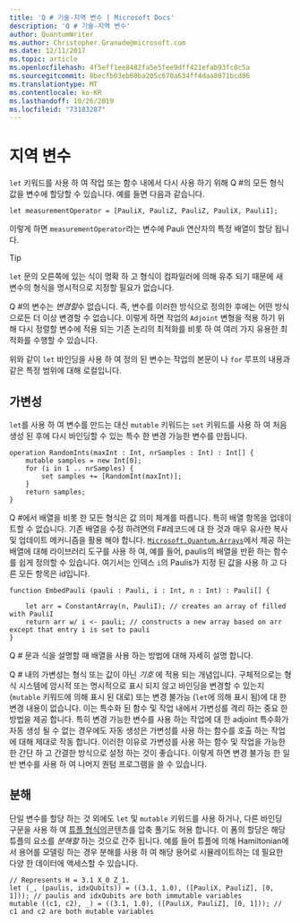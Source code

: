```yaml
---
title: 'Q # 기술-지역 변수 | Microsoft Docs'
description: 'Q # 기술-지역 변수'
author: QuantumWriter
ms.author: Christopher.Granade@microsoft.com
ms.date: 12/11/2017
ms.topic: article
ms.openlocfilehash: 4f5eff1ee8482fa5e5fee9dff421efab93fc0c5a
ms.sourcegitcommit: 8becfb03eb60ba205c670a634ff4daa8071bcd06
ms.translationtype: MT
ms.contentlocale: ko-KR
ms.lasthandoff: 10/26/2019
ms.locfileid: "73183287"
---
```

# <a name="local-variables"></a>지역 변수 #

`let` 키워드를 사용 하 여 작업 또는 함수 내에서 다시 사용 하기 위해 Q #의 모든 형식 값을 변수에 할당할 수 있습니다.
예를 들면 다음과 같습니다.

```qsharp
let measurementOperator = [PauliX, PauliZ, PauliZ, PauliX, PauliI];
```

이렇게 하면 `measurementOperator`라는 변수에 Pauli 연산자의 특정 배열이 할당 됩니다.

> [!TIP]
> `let` 문의 오른쪽에 있는 식이 명확 하 고 형식이 컴파일러에 의해 유추 되기 때문에 새 변수의 형식을 명시적으로 지정할 필요가 없습니다. 

Q #의 변수는 *변경할*수 없습니다. 즉, 변수를 이러한 방식으로 정의한 후에는 어떤 방식으로든 더 이상 변경할 수 없습니다.
이렇게 하면 작업의 `Adjoint` 변형을 적용 하기 위해 다시 정렬할 변수에 적용 되는 기존 논리의 최적화를 비롯 하 여 여러 가지 유용한 최적화를 수행할 수 있습니다.

위와 같이 `let` 바인딩을 사용 하 여 정의 된 변수는 작업의 본문이 나 `for` 루프의 내용과 같은 특정 범위에 대해 로컬입니다.


## <a name="mutability"></a>가변성 ##

`let`를 사용 하 여 변수를 만드는 대신 `mutable` 키워드는 `set` 키워드를 사용 하 여 처음 생성 된 후에 다시 바인딩할 수 있는 특수 한 변경 가능한 변수를 만듭니다.

```qsharp
operation RandomInts(maxInt : Int, nrSamples : Int) : Int[] {
    mutable samples = new Int[0];
    for (i in 1 .. nrSamples) {
        set samples += [RandomInt(maxInt)];
    }
    return samples;
}
```

Q #에서 배열을 비롯 한 모든 형식은 값 의미 체계를 따릅니다. 특히 배열 항목을 업데이트할 수 없습니다. 기존 배열을 수정 하려면의 F#레코드에 대 한 것과 매우 유사한 복사 및 업데이트 메커니즘을 활용 해야 합니다. [`Microsoft.Quantum.Arrays`](xref:microsoft.quantum.arrays)에서 제공 하는 배열에 대해 라이브러리 도구를 사용 하 여, 예를 들어, paulis의 배열을 반환 하는 함수를 쉽게 정의할 수 있습니다. 여기서는 인덱스 `i`의 Paulis가 지정 된 값을 사용 하 고 다른 모든 항목은 id입니다. 

```qsharp
function EmbedPauli (pauli : Pauli, i : Int, n : Int) : Pauli[] {
    
    let arr = ConstantArray(n, PauliI); // creates an array of filled with PauliI
    return arr w/ i <- pauli; // constructs a new array based on arr except that entry i is set to pauli
}
```

Q # 문과 식을 설명할 때 배열을 사용 하는 방법에 대해 자세히 설명 합니다. 

Q # 내의 가변성는 형식 또는 값이 아닌 *기호* 에 적용 되는 개념입니다. 구체적으로는 형식 시스템에 암시적 또는 명시적으로 표시 되지 않고 바인딩을 변경할 수 있는지 (`mutable` 키워드에 의해 표시 된 대로) 또는 변경 불가능 (`let`에 의해 표시 됨)에 대 한 변경 내용이 없습니다. 이는 특수화 된 함수 및 작업 내에서 가변성를 격리 하는 중요 한 방법을 제공 합니다.
특히 변경 가능한 변수를 사용 하는 작업에 대 한 adjoint 특수화가 자동 생성 될 수 없는 경우에도 자동 생성은 가변성를 사용 하는 함수를 호출 하는 작업에 대해 제대로 작동 합니다.
이러한 이유로 가변성를 사용 하는 함수 및 작업을 가능한 한 간단 하 고 간결한 방식으로 설정 하는 것이 좋습니다. 이렇게 하면 변경 불가능 한 일반 변수를 사용 하 여 나머지 퀀텀 프로그램을 쓸 수 있습니다.


## <a name="deconstruction"></a>분해 ##

단일 변수를 할당 하는 것 외에도 `let` 및 `mutable` 키워드를 사용 하거나, 다른 바인딩 구문을 사용 하 여 [튜플 형식의](xref:microsoft.quantum.language.type-model#tuple-types)콘텐츠를 압축 풀기도 허용 합니다.
이 폼의 할당은 해당 튜플의 요소를 *분해할* 하는 것으로 간주 됩니다.
예를 들어 튜플에 의해 Hamiltonian에서 용어를 모델링 하는 경우 분해를 사용 하 여 해당 용어로 시뮬레이트하는 데 필요한 다양 한 데이터에 액세스할 수 있습니다.

```qsharp
// Represents H = 3.1 X_0 Z_1.
let (_, (paulis, idxQubits)) = ((3.1, 1.0), ([PauliX, PauliZ], [0, 1])); // paulis and idxQubits are both immutable variables
mutable ((c1, c2), _) = ((3.1, 1.0), ([PauliX, PauliZ], [0, 1])); // c1 and c2 are both mutable variables
```


